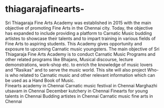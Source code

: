 # thiagarajafinearts-
  Sri Thiagaraja Fine Arts Academy was established in 2015 with the main objective of promoting Fine Arts in the Chennai city. Today, the objective has expanded to include providing a platform to Carnatic Music budding artistes to showcase their talents and to impart training in various fields of Fine Arts to aspiring students. This Academy gives opportunity and exposure to upcoming Carnatic music youngsters. The main objective of Sri Thiagaraja Fine Arts Academy is to conduct Carnatic Music Programs and other related programs like Bhajans, Musical discourse, lecture demonstrations, work-shop etc. to enrich the knowledge of music lovers and "Rasikas" and to serve the music world. This site will also project Who-is who related to Carnatic music and other relevant information which can be used as a Hand Book of Music.  
  Finearts academy in Chennai Carnatic music festival in Chennai Marghazhi utsavam in Chennai December kutchery in Chennai Finearts for young talents in Chennai Budding artistes in Chennai Carnatic music fine arts in Chennai
